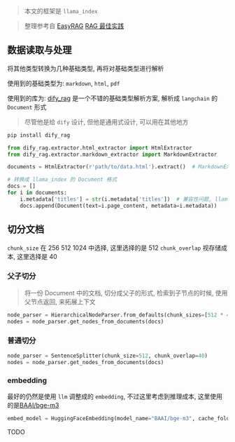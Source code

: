 > 本文的框架是 `llama_index`

> 整理参考自
> [EasyRAG](https://github.com/BUAADreamer/EasyRAG)
> [RAG 最佳实践](https://zhuanlan.zhihu.com/p/8861103446)

## 数据读取与处理

将其他类型转换为几种基础类型, 再将对基础类型进行解析

使用到的基础类型为: `markdown`, `html`, `pdf`

使用到的库为: [dify_rag](https://github.com/hustyichi/dify-rag)
是一个不错的基础类型解析方案, 解析成 `langchain` 的 `Document` 形式
> 尽管他是给 `dify` 设计, 但他是通用式设计, 可以用在其他地方

```sh
pip install dify_rag
```

```python
from dify_rag.extractor.html_extractor import HtmlExtractor
from dify_rag.extractor.markdown_extractor import MarkdownExtractor

documents = HtmlExtractor(r'path/to/data.html').extract()  # MarkdownExtractor(r'path/to/data.md').extract()

# 转换成 llama_index 的 Document 格式
docs = []
for i in documents:
    i.metadata['titles'] = str(i.metadata['titles'])  # 兼容性问题, llama_index 不支持 titles 里用list[str]
    docs.append(Document(text=i.page_content, metadata=i.metadata))

```

## 切分文档

`chunk_size` 在 256 512 1024 中选择, 这里选择的是 512
`chunk_overlap` 视存储成本, 这里选择是 40

### 父子切分

> 将一份 Document 中的文档, 切分成父子的形式, 检索到子节点的时候, 使用父节点返回, 来拓展上下文

```python
node_parser = HierarchicalNodeParser.from_defaults(chunk_sizes=[512 * 4, 512], chunk_overlap=40)
nodes = node_parser.get_nodes_from_documents(docs)
```

### 普通切分

```python
node_parser = SentenceSplitter(chunk_size=512, chunk_overlap=40)
nodes = node_parser.get_nodes_from_documents(docs)
```

### embedding

最好的仍然是使用 `llm` 调整成的 `embedding`, 不过这里考虑到推理成本, 这里使用的是[BAAI/bge-m3](https://huggingface.co/BAAI/bge-m3)

```python
embed_model = HuggingFaceEmbedding(model_name="BAAI/bge-m3", cache_folder="cache")
```

TODO